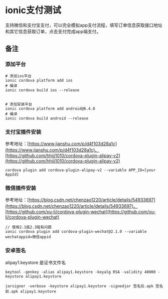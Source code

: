 # ionic支付测试

支持微信和支付宝支付，可以完全模拟app支付流程，填写订单信息获取接口地址和其它信息获取订单，点击支付完成app端支付。


## 备注

### 添加平台

```
# 添加ios平台
ionic cordova platform add ios
# 编译
ionic cordova build ios --release


# 添加安装平台
ionic cordova platform add android@6.4.0
# 编译
ionic cordova build android --release
```

### 支付宝插件安装
参考地址：[https://www.jianshu.com/p/d4f103d28a1c](https://www.jianshu.com/p/d4f103d28a1c)、[https://github.com/hhjjj1010/cordova-plugin-alipay-v2](https://github.com/hhjjj1010/cordova-plugin-alipay-v2)

```
cordova plugin add cordova-plugin-alipay-v2 --variable APP_ID=[your AppId]

```

### 微信插件安装
参考地址：[https://blog.csdn.net/chenzao1220/article/details/54933697](https://blog.csdn.net/chenzao1220/article/details/54933697)、[https://github.com/xu-li/cordova-plugin-wechat](https://github.com/xu-li/cordova-plugin-wechat)

```
// 使用2.1版2.3版有问题
ionic cordova plugin add cordova-plugin-wechat@2.1.0 --variable wechatappid=微信appid

```

### 安卓签名

alipay1.keystore 是证书文件名

```
keytool -genkey -alias alipay1.keystore -keyalg RSA -validity 40000 -keystore alipay1.keystore

jarsigner -verbose -keystore alipay1.keystore -signedjar 签名后.apk 签名前.apk alipay1.keystore

```